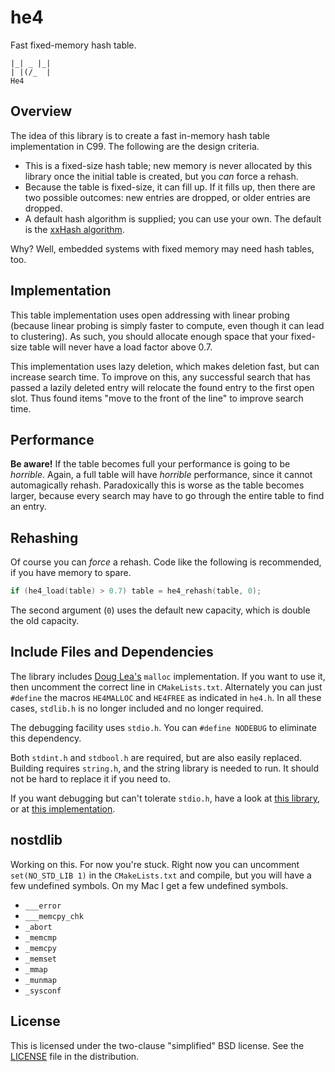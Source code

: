 # he4
Fast fixed-memory hash table.

```
|_| _ |_|
| |(/_  |
He4
```

## Overview

The idea of this library is to create a fast in-memory hash
table implementation in C99. The following are the design criteria.

 * This is a fixed-size hash table; new memory is never allocated by this
   library once the initial table is created, but you *can* force a rehash.
 * Because the table is fixed-size, it can fill up.  If it fills up, then
   there are two possible outcomes: new entries are dropped, or older
   entries are dropped.
 * A default hash algorithm is supplied; you can use your own.  The default
   is the [xxHash algorithm][xxhash].
   
Why?  Well, embedded systems with fixed memory may need hash tables, too.

## Implementation

This table implementation uses open addressing with linear probing (because
linear probing is simply faster to compute, even though it can lead to
clustering).  As such, you should allocate enough space that your fixed-size
table will never have a load factor above 0.7.

This implementation uses lazy deletion, which makes deletion fast, but can
increase search time.  To improve on this, any successful search that has
passed a lazily deleted entry will relocate the found entry to the first open
slot.  Thus found items "move to the front of the line" to improve search time.

## Performance

**Be aware!**  If the table becomes full your performance is going to be
*horrible*.  Again, a full table will have *horrible* performance, since
it cannot automagically rehash.  Paradoxically this is worse as the table
becomes larger, because every search may have to go through the entire table to
find an entry.

## Rehashing

Of course you can *force* a rehash.  Code like the following is recommended,
if you have memory to spare.

```c
if (he4_load(table) > 0.7) table = he4_rehash(table, 0);
```

The second argument (`0`) uses the default new capacity, which is double the
old capacity.

## Include Files and Dependencies

The library includes [Doug Lea's][dlmalloc] `malloc` implementation.  If you
want to use it, then uncomment the correct line in `CMakeLists.txt`.
Alternately you can just `#define` the macros `HE4MALLOC` and `HE4FREE` as
indicated in `he4.h`.  In all these cases, `stdlib.h` is no longer included and
no longer required.

The debugging facility uses `stdio.h`.  You can `#define NODEBUG` to eliminate
this dependency.

Both `stdint.h` and `stdbool.h` are required, but are also easily replaced.
Building requires `string.h`, and the string library is needed to run.  It
should not be hard to replace it if you need to.

If you want debugging but can't tolerate `stdio.h`, have a look at
[this library][savezelda], or at [this implementation][pagetable].

## nostdlib

Working on this.  For now you're stuck.  Right now you can uncomment
`set(NO_STD_LIB 1)` in the `CMakeLists.txt` and compile, but you will have
a few undefined symbols.  On my Mac I get a few undefined symbols.

  * `___error`
  * `___memcpy_chk`
  * `_abort`
  * `_memcmp`
  * `_memcpy`
  * `_memset`
  * `_mmap`
  * `_munmap`
  * `_sysconf`

## License

This is licensed under the two-clause "simplified" BSD license.  See the
[LICENSE](LICENSE) file in the distribution.


[xxhash]: https://github.com/Cyan4973/xxHash
[dlmalloc]: http://g.oswego.edu
[savezelda]: http://git.infradead.org/users/segher/savezelda.git/tree/HEAD:/loader
[pagetable]: http://www.pagetable.com/?p=298
